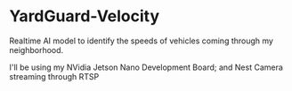 # YardGuard-Velocity
Realtime AI model to identify the speeds of vehicles coming through my neighborhood.

I'll be using my NVidia Jetson Nano Development Board; and Nest Camera streaming through RTSP
